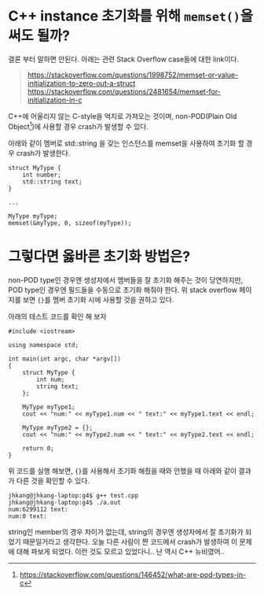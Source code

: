 C++ instance 초기화를 위해 `memset()`을 써도 될까?
==================================================

결론 부터 말하면 안된다. 아래는 관련 Stack Overflow case들에 대한 link이다.
> https://stackoverflow.com/questions/1998752/memset-or-value-initialization-to-zero-out-a-struct
> https://stackoverflow.com/questions/2481654/memset-for-initialization-in-c


C++에 어울리지 않는 C-style을 억지로 가져오는 것이며, non-POD(Plain Old Object[^1])에 사용할 경우 crash가 발생할 수 있다.

아래와 같이 멤버로 std::string 을 갖는 인스턴스를 memset을 사용하여 초기화 할 경우 crash가 발생한다.

```
struct MyType {
    int number;
    std::string text;
}

...

MyType myType;
memset(&myType, 0, sizeof(myType));
```

그렇다면 옳바른 초기화 방법은?
==============================

non-POD type인 경우엔 생성자에서 멤버들을 잘 초기화 해주는 것이 당연하지만, POD type인 경우엔 필드들을 수동으로 초기화 해줘야 한다.
위 stack overflow 페이지를 보면 `{}`를 멤버 초기화 시에 사용할 것을 권하고 있다.

아래의 테스트 코드를 확인 해 보자

```
#include <iostream>                                                                                                                                                                      
                                                                                                                                                                                         
using namespace std;                                                                                                                                                                     

int main(int argc, char *argv[])                                                                                                                                                         
{                                                                                                                                                                                        
    struct MyType {                                                                                                                                                                      
        int num;                                                                                                                                                                         
        string text;                                                                                                                                                                     
    };                                                                                                                                                                                   

    MyType myType1;                                                                                                                                                                      
    cout << "num:" << myType1.num << " text:" << myType1.text << endl;                                                                                                                   

    MyType myType2 = {};                                                                                                                                                                 
    cout << "num:" << myType2.num << " text:" << myType2.text << endl;                                                                                                                   

    return 0;                                                                                                                                                                            
}

```

위 코드를 실행 해보면, `{}`를 사용해서 초기화 해줬을 때와 안했을 때 아래와 같이 결과가 다른 것을 확인할 수 있다.

```
jhkang@jhkang-laptop:g4$ g++ test.cpp
jhkang@jhkang-laptop:g4$ ./a.out 
num:6299112 text:
num:0 text:

```

string인 member의 경우 차이가 없는데, string의 경우엔  생성자에서 잘 초기화가 되었기 때문일거라고 생각한다.
오늘 다른 사람이 짠 코드에서 crash가 발생하여 이 문제에 대해 파보게 되었다.
이런 것도 모르고 있었다니.. 난 역시 C++ 뉴비였어.. 

[^1]: https://stackoverflow.com/questions/146452/what-are-pod-types-in-c


